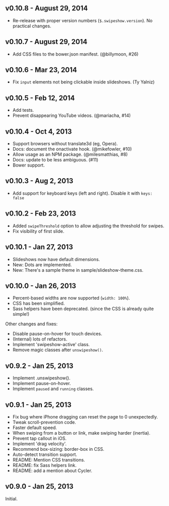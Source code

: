 ## v0.10.8 - August 29, 2014

 * Re-release with proper version numbers (`$.swipeshow.version`). No practical changes.

## v0.10.7 - August 29, 2014

 * Add CSS files to the bower.json manifest. (@billymoon, #26)

v0.10.6 - Mar 23, 2014
----------------------

 * Fix `input` elements not being clickable inside slideshows. (Ty Yalniz)

v0.10.5 - Feb 12, 2014
----------------------

 * Add tests.
 * Prevent disappearing YouTube videos. (@mariacha, #14)

v0.10.4 - Oct 4, 2013
---------------------

 * Support browsers without translate3d (eg, Opera).
 * Docs: document the onactivate hook. (@mikefowler, #10)
 * Allow usage as an NPM package. (@milesmatthias, #8)
 * Docs: update to be less ambiguous. (#11)
 * Bower support.

v0.10.3 - Aug 2, 2013
---------------------

  * Add support for keyboard keys (left and right). Disable it with `keys: 
  false`

v0.10.2 - Feb 23, 2013
----------------------

  * Added `swipeThreshold` option to allow adjusting the threshold for swipes.
  * Fix visibility of first slide.

v0.10.1 - Jan 27, 2013
----------------------

  * Slideshows now have default dimensions.
  * New: Dots are implemented.
  * New: There's a sample theme in sample/slideshow-theme.css.

v0.10.0 - Jan 26, 2013
----------------------

  * Percent-based widths are now supported (`width: 100%`).
  * CSS has been simplified.
  * Sass helpers have been deprecated. (since the CSS is already quite simple!)

Other changes and fixes:

  * Disable pause-on-hover for touch devices.
  * (Internal) lots of refactors.
  * Implement 'swipeshow-active' class.
  * Remove magic classes after `unswipeshow()`.

v0.9.2 - Jan 25, 2013
---------------------

  * Implement .unswipeshow().
  * Implement pause-on-hover.
  * Implement `paused` and `running` classes.

v0.9.1 - Jan 25, 2013
---------------------

  * Fix bug where iPhone dragging can reset the page to 0 unexpectedly.
  * Tweak scroll-prevention code.
  * Faster default speed.
  * When swiping from a button or link, make swiping harder (inertia).
  * Prevent tap callout in iOS.
  * Implement 'drag velocity'.
  * Recommend box-sizing: border-box in CSS.
  * Auto-detect transition support.
  * README: Mention CSS transitions.
  * README: fix Sass helpers link.
  * README: add a mention about Cycler.

v0.9.0 - Jan 25, 2013
---------------------

Initial.
